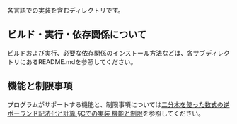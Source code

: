 各言語での実装を含むディレクトリです。

## ビルド・実行・依存関係について
ビルドおよび実行、必要な依存関係のインストール方法などは、各サブディレクトリにあるREADME.mdを参照してください。

## 機能と制限事項
プログラムがサポートする機能と、制限事項については[二分木を使った数式の逆ポーランド記法化と計算 §Cでの実装 機能と制限](https://smdn.jp/programming/tips/polish/#Implementation_C_FeaturesAndLimitations)を参照してください。
